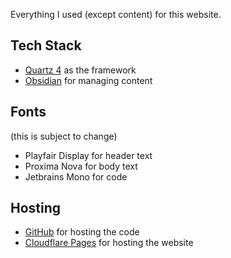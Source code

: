 Everything I used (except content) for this website.

## Tech Stack

- [Quartz 4](https://quartz.jzhao.xyz/) as the framework
- [Obsidian](https://obsidian.md/) for managing content


## Fonts

(this is subject to change)

- Playfair Display for header text
- Proxima Nova for body text
- Jetbrains Mono for code


## Hosting

- [GitHub](https://github.com) for hosting the code
- [Cloudflare Pages](https://cloudflare.com) for hosting the website